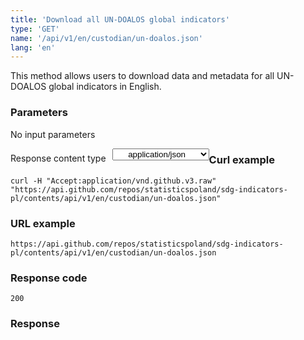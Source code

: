 ```yaml
---
title: 'Download all UN-DOALOS global indicators'
type: 'GET'
name: '/api/v1/en/custodian/un-doalos.json'
lang: 'en'
---
```


This method allows users to download data and metadata for all UN-DOALOS global indicators in English.

### Parameters

<p>No input parameters</p>

<p style='float:left;margin-top: 7px;'>Response content type</p>
<select style='float:left;padding: 0px 15px;width: 155px;margin-left: 10px;text-align-last: center;'>
  <option>application/json</option>
</select>

<div id='example1'>

<h3 id="przykładowy-curl">Curl example</h3>

<p><code class="highlighter-rouge">curl -H "Accept:application/vnd.github.v3.raw" "https://api.github.com/repos/statisticspoland/sdg-indicators-pl/contents/api/v1/en/custodian/un-doalos.json"</code></p>

<h3 id="przykładowy-url">URL example</h3>

<p><code class="highlighter-rouge">https://api.github.com/repos/statisticspoland/sdg-indicators-pl/contents/api/v1/en/custodian/un-doalos.json</code></p>

<h3 id="przykładowy-kod-odpowiedzi">Response code</h3>

<p><code class="highlighter-rouge">200</code></p>

<h3 id="przykładowa-odpowiedź">Response</h3>

<p><code class="highlighter-rouge" id="show-data-en-un-doalos">
</code></p>

</div>

<script>

$.getJSON('http://sdg.gov.pl/api/v1/en/custodian/un-doalos.json', function(data) {
    $('#show-data-en-un-doalos').html(JSON.stringify(data, null, 2));
});

</script>
